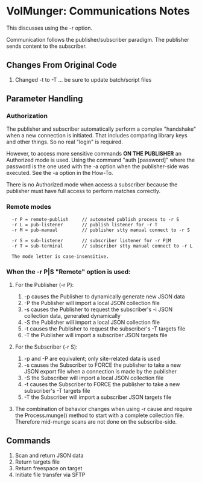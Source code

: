 # VolMunger: Communications Notes
This discusses using the -r option.

Communication follows the publisher/subscriber paradigm. The
publisher sends content to the subscriber.

## Changes From Original Code
 1. Changed -t to -T ... be sure to update batch/script files

## Parameter Handling
### Authorization
The publisher and subscriber automatically perform a complex
"handshake" when a new connection is initiated. That includes
comparing library keys and other things. So no real "login"
is required.

However, to access more sensitive commands **ON THE PUBLISHER**
an Authorized mode is used. Using the command "auth [password]"
where the password is the one used with the -a option when the
publisher-side was executed. See the -a option in the How-To.

There is no Authorized mode when access a subscriber because the
publisher must have full access to perform matches correctly.

### Remote modes
```
  -r P = remote-publish     // automated publish process to -r S
  -r L = pub-listener       // publish listener for -r T
  -r M = pub-manual         // publisher stty manual connect to -r S

  -r S = sub-listener       // subscriber listener for -r P|M
  -r T = sub-terminal       // subscriber stty manual connect to -r L
  
  The mode letter is case-insensitive.
```

### When the -r P|S "Remote" option is used:

 1. For the Publisher (-r P):
    1. -p causes the Publisher to dynamically generate new JSON data
    2. -P the Publisher will import a local JSON collection file
    3. -s causes the Publisher to request the subscriber's -i JSON
    collection data, generated dynamically
    4. -S the Publisher will import a local JSON collection file
    5. -t causes the Publisher to request the subscriber's -T targets file
    6. -T the Publisher will import a subscriber JSON targets file

 2. For the Subscriber (-r S):
    1. -p and -P are equivalent; only site-related data is used
    2. -s causes the Subscriber to FORCE the publisher to take a new
    JSON export file when a connection is made by the publisher
    3. -S the Subscriber will import a local JSON collection file
    4. -t causes the Subscriber to FORCE the publisher to take a new
     subscriber's -T targets file
    5. -T the Subscriber will import a subscriber JSON targets file

 3. The combination of behavior changes when using -r cause and require
    the Process.munge() method to start with a complete collection
    file. Therefore mid-munge scans are not done on the subscribe-side. 

## Commands

 1. Scan and return JSON data
 2. Return targets file
 3. Return freespace on target
 4. Initiate file transfer via SFTP

 